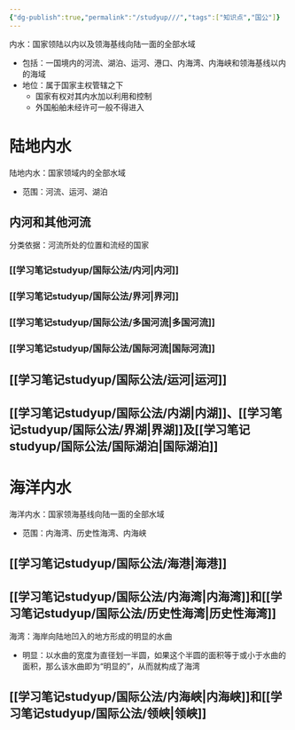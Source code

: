 ```yaml
---
{"dg-publish":true,"permalink":"/studyup///","tags":["知识点","国公"]}
---
```


内水：国家领陆以内以及领海基线向陆一面的全部水域
- 包括：一国境内的河流、湖泊、运河、港口、内海湾、内海峡和领海基线以内的海域
- 地位：属于国家主权管辖之下
	- 国家有权对其内水加以利用和控制
	- 外国船舶未经许可一般不得进入
# 陆地内水
陆地内水：国家领域内的全部水域
- 范围：河流、运河、湖泊
## 内河和其他河流
分类依据：河流所处的位置和流经的国家
### [[学习笔记studyup/国际公法/内河\|内河]]
### [[学习笔记studyup/国际公法/界河\|界河]]
### [[学习笔记studyup/国际公法/多国河流\|多国河流]]
### [[学习笔记studyup/国际公法/国际河流\|国际河流]]
## [[学习笔记studyup/国际公法/运河\|运河]]
## [[学习笔记studyup/国际公法/内湖\|内湖]]、[[学习笔记studyup/国际公法/界湖\|界湖]]及[[学习笔记studyup/国际公法/国际湖泊\|国际湖泊]]
# 海洋内水
海洋内水：国家领海基线向陆一面的全部水域
- 范围：内海湾、历史性海湾、内海峡
## [[学习笔记studyup/国际公法/海港\|海港]]
## [[学习笔记studyup/国际公法/内海湾\|内海湾]]和[[学习笔记studyup/国际公法/历史性海湾\|历史性海湾]]
海湾：海岸向陆地凹入的地方形成的明显的水曲
- 明显：以水曲的宽度为直径划一半圆，如果这个半圆的面积等于或小于水曲的面积，那么该水曲即为“明显的”，从而就构成了海湾
## [[学习笔记studyup/国际公法/内海峡\|内海峡]]和[[学习笔记studyup/国际公法/领峡\|领峡]]